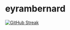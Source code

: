 # eyrambernard



[![GitHub Streak](https://github-readme-streak-stats-theta-lyart.vercel.app?user=EyramBernard&theme=dark&hide_border=true&card_width=500)](https://git.io/streak-stats)
